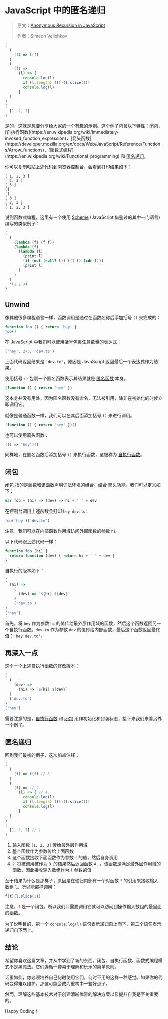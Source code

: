# JavaScript 中的匿名递归

> 原文：[Anonymous Recursion in JavaScript](https://dev.to/simov/anonymous-recursion-in-javascript)
>
> 作者：Simeon Velichkov

```javascript
(
  (
    (f) => f(f)
  )
  (
    (f) =>
      (l) => {
        console.log(l)
        if (l.length) f(f)(l.slice(1))
        console.log(l)
      }
  )
)
(
  [1, 2, 3]
)
```

是的，这就是想要分享给大家的一个有趣的示例。这个例子包含以下特性：[闭包](https://en.wikipedia.org/wiki/Closure_(computer_programming))，[自执行函数](https://en.wikipedia.org/wiki/Immediately-invoked_function_expression)，[箭头函数](https://developer.mozilla.org/en/docs/Web/JavaScript/Reference/Functions/Arrow_functions)，[函数式编程](https://en.wikipedia.org/wiki/Functional_programming) 和 [匿名递归](https://en.wikipedia.org/wiki/Anonymous_recursion)。

你可以复制粘贴上述代码到浏览器控制台，会看到打印结果如下：

```
[ 1, 2, 3 ]
[ 2, 3 ]
[ 3 ]
[]
[]
[ 3 ]
[ 2, 3 ]
[ 1, 2, 3 ]
```

说到函数式编程，这里有一个使用 [Scheme](https://en.wikipedia.org/wiki/Scheme_(programming_language)) (JavaScript 借鉴过的其中一门语言)编写的类似例子：

```scheme
(
  (
    (lambda (f) (f f))
    (lambda (f)
      (lambda (l)
        (print l)
        (if (not (null? l)) ((f f) (cdr l)))
        (print l)
      )
    )
  )
  '(1 2 3)
)
```

## Unwind

像其他很多编程语言一样，函数调用是通过在函数名称后添加括号 `()` 来完成的：

```javascript
function foo () { return 'hey' }
foo()
```

在 JavaScript 中我们可以使用括号包裹任意数量的表达式：

```javascript
('hey', 2+5, 'dev.to')
```

上面代码返回结果是 `'dev.to'`，原因是 JavaScript 返回最后一个表达式作为结果。

使用括号 `()` 包裹一个匿名函数表示其结果就是 [匿名函数](https://en.wikipedia.org/wiki/Anonymous_function) 本身。

```javascript
(function () { return 'hey' })
```

这本身并没有用处，因为匿名函数没有命名，无法被引用，除非在初始化的时候立即调用它。

就像是普通函数一样，我们可以在其后面添加括号 `()` 来进行调用。

```javascript
(function () { return 'hey' })()
```

也可以使用箭头函数：

```javascript
(() => 'hey')()
```

同样地，在匿名函数后添加括号 `()` 来执行函数，这被称为 [自执行函数](https://en.wikipedia.org/wiki/Immediately-invoked_function_expression)。

## 闭包

[闭包](https://en.wikipedia.org/wiki/Closure_(computer_programming)) 指的是函数和该函数声明词法环境的组合。结合 [箭头功能](https://developer.mozilla.org/en/docs/Web/JavaScript/Reference/Functions/Arrow_functions)，我们可以定义如下：

```javascript
var foo = (hi) => (dev) => hi + ' ' + dev
```

在控制台调用上述函数会打印 `hey dev.to`:

```javascript
foo('hey')('dev.to')
```

注意，我们可以在内部函数作用域访问外部函数的参数 `hi`。

以下代码跟上述代码一样：

```javascript
function foo (hi) {
  return function (dev) { return hi + ' ' + dev }
}
```

自执行的版本如下：

```javascript
(
  (hi) =>
    (
      (dev) => `${hi} ${dev}`
    )
    ('dev.to')
)
('hey')
```

首先，将 `hey` 作为参数 `hi` 的值传给最外层作用域的函数，然后这个函数返回另一个自执行函数。`dev.to` 作为参数 `dev` 的值传给内部函数，最后这个函数返回最终值：`'hey dev.to'`。

## 再深入一点

这个一个上述自执行函数的修改版本：

```javascript
(
  (
    (dev) =>
      (hi) => `${hi} ${dev}`
  )
  ('dev.to')
)
('hey')
```

需要注意的是，[自执行函数](https://en.wikipedia.org/wiki/Immediately-invoked_function_expression) 和 [闭包](https://en.wikipedia.org/wiki/Closure_(computer_programming)) 用作初始化和封装状态，接下来我们来看另外一个例子。

## 匿名递归

回到我们最初的例子，这次加点注释：

```javascript
(
  (
    (f) => f(f) // 3.
  )
  (
    (f) => // 2.
      (l) => { // 4.
        console.log(l)
        if (l.length) f(f)(l.slice(1))
        console.log(l)
      }
  )
)
(
  [1, 2, 3] // 1.
)
```

1. 输入函数 `[1, 2, 3]` 传给最外层作用域
2. 整个函数作为参数传给上面函数
3. 这个函数接收下面函数作为参数 `f` 的值，然后自身调用
4. `2.`将被调用被作为 `3.`的结果然后返回函数 `4.` ，该函数是满足最外层作用域的函数，因此接收输入数组作为 `l` 参数的值

至于结果为什么是那样子，原因是在递归内部有一个对函数 `f` 的引用来接收输入数组 `l`。所以能那样调用：

```javascript
f(f)(l.slice(1))
```

注意，`f` 是一个闭包，所以我们只需要调用它就可以访问到操作输入数组的最里面的函数。

为了说明目的，第一个 `console.log(l)` 语句表示递归自上而下，第二个语句表示递归自下而上。

## 结论

希望你喜欢这篇文章，并从中学到了新的东西。闭包、自执行函数、函数式编程模式不是黑魔法。它们遵循一套易于理解和玩乐的简单原则。

话虽如此，你必须培养自己何时使用它们，何时不用的这样一种感觉。如果你的代码变得难以维护，那这可能会成为重构中一些好点子。

然而，理解这些基本技术对于创建清晰优雅的解决方案以及提升自我是至关重要的。

Happy Coding！
